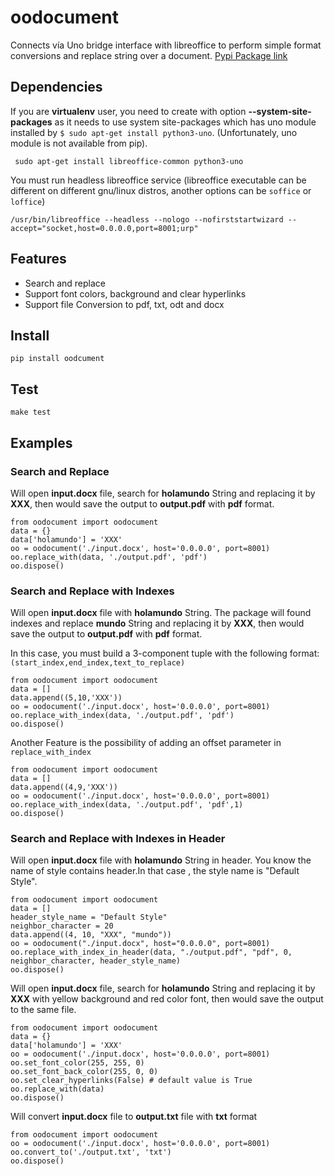 # oodocument

Connects vía Uno bridge interface with libreoffice to perform simple format conversions and replace string over a document.
[Pypi Package link](https://pypi.org/project/oodocument/)

## Dependencies

 If you are **virtualenv** user, you need to create with option **--system-site-packages** as it needs to use system site-packages which has uno module installed by `$ sudo apt-get install python3-uno`. (Unfortunately, uno module is not available from pip).

```
 sudo apt-get install libreoffice-common python3-uno
```

You must run headless libreoffice service (libreoffice executable can be different on different gnu/linux distros, another options can be  `soffice` or `loffice`)

```
/usr/bin/libreoffice --headless --nologo --nofirststartwizard --accept="socket,host=0.0.0.0,port=8001;urp"
```

## Features

- Search and replace
- Support font colors, background and clear hyperlinks
- Support file Conversion to pdf, txt, odt and docx

## Install

`pip install oodcument`

## Test

`make test`


## Examples

### Search and Replace

Will open **input.docx** file, search for **holamundo** String and replacing it by **XXX**, then would save the output to **output.pdf** with **pdf** format.

```
from oodocument import oodocument
data = {}
data['holamundo'] = 'XXX'
oo = oodocument('./input.docx', host='0.0.0.0', port=8001)
oo.replace_with(data, './output.pdf', 'pdf')
oo.dispose()
```

### Search and Replace with Indexes

Will open **input.docx** file with **holamundo** String. The package will found indexes and replace **mundo** String and replacing it by **XXX**, then would save the output to **output.pdf** with **pdf** format.

In this case, you must build a  3-component tuple with the following format:```(start_index,end_index,text_to_replace)``` 

```
from oodocument import oodocument
data = []
data.append((5,10,'XXX'))
oo = oodocument('./input.docx', host='0.0.0.0', port=8001)
oo.replace_with_index(data, './output.pdf', 'pdf')
oo.dispose()
```

Another Feature is the possibility of adding an offset parameter in ```replace_with_index```

```
from oodocument import oodocument
data = []
data.append((4,9,'XXX'))
oo = oodocument('./input.docx', host='0.0.0.0', port=8001)
oo.replace_with_index(data, './output.pdf', 'pdf',1)
oo.dispose()
```
### Search and Replace with Indexes in Header
Will open **input.docx** file with **holamundo** String in header. You know the name of style contains header.In that case , the style name is "Default Style".

```
from oodocument import oodocument
data = []
header_style_name = "Default Style"
neighbor_character = 20
data.append((4, 10, "XXX", "mundo"))
oo = oodocument("./input.docx", host="0.0.0.0", port=8001)
oo.replace_with_index_in_header(data, "./output.pdf", "pdf", 0, neighbor_character, header_style_name)
oo.dispose()
```

Will open **input.docx** file, search for **holamundo** String and replacing it by **XXX** with yellow background and red color font, then would save the output to the same file.

```
from oodocument import oodocument
data = {}
data['holamundo'] = 'XXX'
oo = oodocument('./input.docx', host='0.0.0.0', port=8001)
oo.set_font_color(255, 255, 0)
oo.set_font_back_color(255, 0, 0)
oo.set_clear_hyperlinks(False) # default value is True
oo.replace_with(data)
oo.dispose()
```

Will convert **input.docx** file to **output.txt** file with **txt** format

```
from oodocument import oodocument
oo = oodocument('./input.docx', host='0.0.0.0', port=8001)
oo.convert_to('./output.txt', 'txt')
oo.dispose()
```
